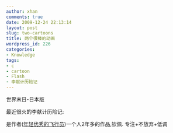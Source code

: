 ```yaml
---
author: xhan
comments: true
date: 2009-12-24 22:13:14
layout: post
slug: two-cartoons
title: 两个很棒的动画
wordpress_id: 226
categories:
- Knowledge
tags:
- c
- cartoon
- Flash
- 李献计历险记
---
```


世界末日-日本版



最近很火的李献计历险记:



是作者([年轻优秀的飞行员](http://lixianjilixianji.blog.163.com/))一个人2年多的作品,钦佩.
专注+不放弃+低调
